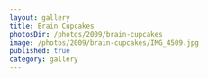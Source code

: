 ```yaml
---
layout: gallery
title: Brain Cupcakes
photosDir: /photos/2009/brain-cupcakes
image: /photos/2009/brain-cupcakes/IMG_4509.jpg
published: true
category: gallery
---
```

